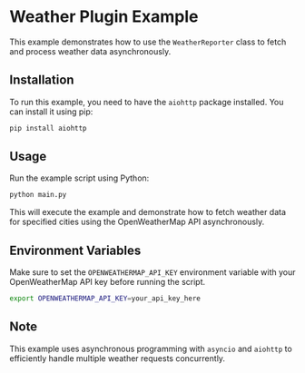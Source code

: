 # Weather Plugin Example

This example demonstrates how to use the `WeatherReporter` class to fetch and process weather data asynchronously.

## Installation

To run this example, you need to have the `aiohttp` package installed. You can install it using pip:

```bash
pip install aiohttp
```

## Usage

Run the example script using Python:

```bash
python main.py
```

This will execute the example and demonstrate how to fetch weather data for specified cities using the OpenWeatherMap API asynchronously.

## Environment Variables

Make sure to set the `OPENWEATHERMAP_API_KEY` environment variable with your OpenWeatherMap API key before running the script.

```bash
export OPENWEATHERMAP_API_KEY=your_api_key_here
```

## Note

This example uses asynchronous programming with `asyncio` and `aiohttp` to efficiently handle multiple weather requests concurrently.

